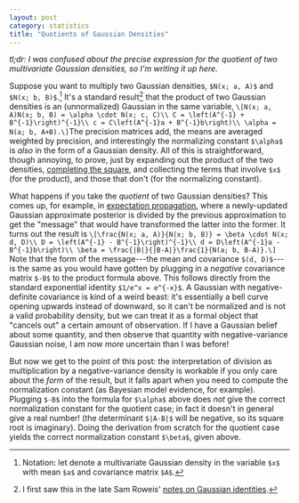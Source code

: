 ```yaml
---
layout: post
category: statistics
title: "Quotients of Gaussian Densities"
---
```


*tl;dr: I was confused about the precise expression for
  the quotient of two multivariate Gaussian densities, so I'm writing
 it up here.*

Suppose you want to multiply two Gaussian densities, `$N(x; a,
A)$` and `$N(x; b, B)$`.[^1] It's a
standard result[^2] that the product of two Gaussian densities is
an (unnormalized) Gaussian in the same variable,
`\[N(x; a, A)N(x; b, B) = \alpha \cdot N(x; c, C)\\
C = \left(A^{-1} + B^{-1}\right)^{-1}\\
c = C\left(A^{-1}a + B^{-1}b\right)\\
\alpha = N(a; b, A+B).\]`The precision matrices add, the means are averaged weighted
by precision, and interestingly the normalizing constant `$\alpha$` is *also* in
the form of a Gaussian density. All of this is straightforward, though annoying, to prove, just by
expanding out the product of the two densities,
[completing the square](https://learnbayes.org/index.php?option=com_content&view=article&id=77:completesquare&catid=83&Itemid=479&showall=&limitstart=1),
and collecting the terms that involve `$x$` (for the product), and those
that don't (for the normalizing constant). 

What happens if you take the *quotient* of two Gaussian densities?
This comes up, for example, in
[expectation propagation](http://research.microsoft.com/en-us/um/people/minka/papers/ep/roadmap.html),
where a newly-updated Gaussian approximate posterior is divided by the previous approximation
to get the "message" that would have transformed the latter into the former. It turns out the result is
`\[\frac{N(x; a, A)}{N(x; b, B)} = \beta \cdot N(x; d, D)\\ D = \left(A^{-1} - B^{-1}\right)^{-1}\\ d = D\left(A^{-1}a - B^{-1}b\right)\\ \beta = \frac{|B|}{|B-A|}\frac{1}{N(a; b, B-A)}.\]`
Note that the form of the message---the mean and covariance
`$(d, D)$`---is the same as you would have gotten by plugging in a
*negative* covariance matrix `$-B$` to the product formula above. This
follows directly from the standard exponential identity `$1/e^x = e^{-x}$`. A
Gaussian with negative-definite covariance is kind of a weird
beast: it's essentially a bell curve opening upwards instead of
downward, so it can't be normalized and is not a valid probability density, but
we can treat it as a formal object that "cancels out" a certain amount
of observation. If I have a Gaussian belief about some quantity, and
then observe that quantity with negative-variance Gaussian noise, I am
now *more* uncertain than I was before!

But now we get to the point of this post: the interpretation of
division as multiplication by a negative-variance density is workable
if you only care about the *form* of the result, but it falls apart
when you need to compute the normalization constant (as Bayesian
model evidence, for example). Plugging `$-B$` into the
formula for `$\alpha$` above does *not* give the correct normalization
constant for the quotient case; in fact it doesn't in general give a real
number! (the determinant `$|A-B|$` will be negative, so its square root
is imaginary). Doing the derivation from scratch for the quotient case
yields the correct normalization constant `$\beta$`, given above.

[^1]: Notation: let  denote a multivariate Gaussian density in the variable `$x$` with mean `$a$` and covariance matrix `$A$`.
[^2]: I first saw this in the late Sam Roweis' [notes on Gaussian identities](http://www.cs.nyu.edu/~roweis/notes/gaussid.pdf).
